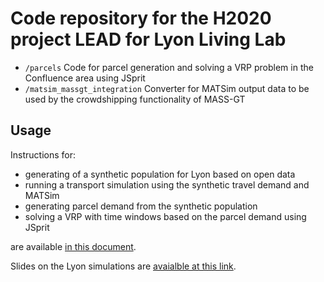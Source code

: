 # Code repository for the H2020 project LEAD for Lyon Living Lab

- `/parcels` Code for parcel generation and solving a VRP problem in the Confluence area using JSprit
- `/matsim_massgt_integration` Converter for MATSim output data to be used by the crowdshipping functionality of MASS-GT

## Usage

Instructions for:
- generating of a synthetic population for Lyon based on open data
- running a transport simulation using the synthetic travel demand and MATSim
- generating parcel demand from the synthetic population
- solving a VRP with time windows based on the parcel demand using JSprit

are available [in this document](https://docs.google.com/document/d/1nVlED8zxDJ_lK7ZmG9nI28gwNXhK-W6Gevpsn2LDdpU/edit?usp=sharing).

Slides on the Lyon simulations are [avaialble at this link](https://slides.com/sebastianhorl/deliveries-lyon-9apr21).

